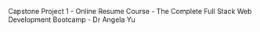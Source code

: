Capstone Project 1 - Online Resume
Course - The Complete Full Stack Web Development Bootcamp - Dr Angela Yu
